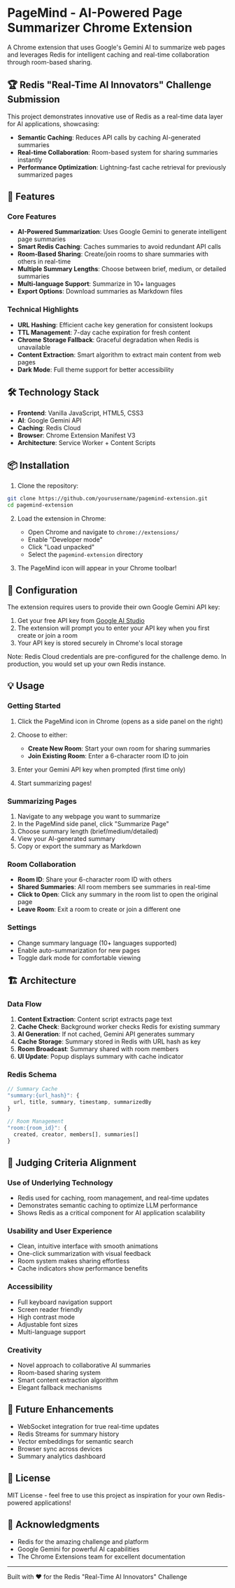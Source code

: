 # PageMind - AI-Powered Page Summarizer Chrome Extension

A Chrome extension that uses Google's Gemini AI to summarize web pages and leverages Redis for intelligent caching and real-time collaboration through room-based sharing.

## 🏆 Redis "Real-Time AI Innovators" Challenge Submission

This project demonstrates innovative use of Redis as a real-time data layer for AI applications, showcasing:
- **Semantic Caching**: Reduces API calls by caching AI-generated summaries
- **Real-time Collaboration**: Room-based system for sharing summaries instantly
- **Performance Optimization**: Lightning-fast cache retrieval for previously summarized pages

## 🚀 Features

### Core Features
- **AI-Powered Summarization**: Uses Google Gemini to generate intelligent page summaries
- **Smart Redis Caching**: Caches summaries to avoid redundant API calls
- **Room-Based Sharing**: Create/join rooms to share summaries with others in real-time
- **Multiple Summary Lengths**: Choose between brief, medium, or detailed summaries
- **Multi-language Support**: Summarize in 10+ languages
- **Export Options**: Download summaries as Markdown files

### Technical Highlights
- **URL Hashing**: Efficient cache key generation for consistent lookups
- **TTL Management**: 7-day cache expiration for fresh content
- **Chrome Storage Fallback**: Graceful degradation when Redis is unavailable
- **Content Extraction**: Smart algorithm to extract main content from web pages
- **Dark Mode**: Full theme support for better accessibility

## 🛠️ Technology Stack

- **Frontend**: Vanilla JavaScript, HTML5, CSS3
- **AI**: Google Gemini API
- **Caching**: Redis Cloud
- **Browser**: Chrome Extension Manifest V3
- **Architecture**: Service Worker + Content Scripts

## 📦 Installation

1. Clone the repository:
```bash
git clone https://github.com/yourusername/pagemind-extension.git
cd pagemind-extension
```

2. Load the extension in Chrome:
   - Open Chrome and navigate to `chrome://extensions/`
   - Enable "Developer mode"
   - Click "Load unpacked"
   - Select the `pagemind-extension` directory

3. The PageMind icon will appear in your Chrome toolbar!

## 🔧 Configuration

The extension requires users to provide their own Google Gemini API key:

1. Get your free API key from [Google AI Studio](https://makersuite.google.com/app/apikey)
2. The extension will prompt you to enter your API key when you first create or join a room
3. Your API key is stored securely in Chrome's local storage

Note: Redis Cloud credentials are pre-configured for the challenge demo. In production, you would set up your own Redis instance.

## 💡 Usage

### Getting Started
1. Click the PageMind icon in Chrome (opens as a side panel on the right)
2. Choose to either:
   - **Create New Room**: Start your own room for sharing summaries
   - **Join Existing Room**: Enter a 6-character room ID to join

3. Enter your Gemini API key when prompted (first time only)
4. Start summarizing pages!

### Summarizing Pages
1. Navigate to any webpage you want to summarize
2. In the PageMind side panel, click "Summarize Page"
3. Choose summary length (brief/medium/detailed)
4. View your AI-generated summary
5. Copy or export the summary as Markdown

### Room Collaboration
- **Room ID**: Share your 6-character room ID with others
- **Shared Summaries**: All room members see summaries in real-time
- **Click to Open**: Click any summary in the room list to open the original page
- **Leave Room**: Exit a room to create or join a different one

### Settings
- Change summary language (10+ languages supported)
- Enable auto-summarization for new pages
- Toggle dark mode for comfortable viewing

## 🏗️ Architecture

### Data Flow
1. **Content Extraction**: Content script extracts page text
2. **Cache Check**: Background worker checks Redis for existing summary
3. **AI Generation**: If not cached, Gemini API generates summary
4. **Cache Storage**: Summary stored in Redis with URL hash as key
5. **Room Broadcast**: Summary shared with room members
6. **UI Update**: Popup displays summary with cache indicator

### Redis Schema
```javascript
// Summary Cache
"summary:{url_hash}": {
  url, title, summary, timestamp, summarizedBy
}

// Room Management  
"room:{room_id}": {
  created, creator, members[], summaries[]
}
```

## 🎯 Judging Criteria Alignment

### Use of Underlying Technology
- Redis used for caching, room management, and real-time updates
- Demonstrates semantic caching to optimize LLM performance
- Shows Redis as a critical component for AI application scalability

### Usability and User Experience
- Clean, intuitive interface with smooth animations
- One-click summarization with visual feedback
- Room system makes sharing effortless
- Cache indicators show performance benefits

### Accessibility
- Full keyboard navigation support
- Screen reader friendly
- High contrast mode
- Adjustable font sizes
- Multi-language support

### Creativity
- Novel approach to collaborative AI summaries
- Room-based sharing system
- Smart content extraction algorithm
- Elegant fallback mechanisms

## 🚧 Future Enhancements

- WebSocket integration for true real-time updates
- Redis Streams for summary history
- Vector embeddings for semantic search
- Browser sync across devices
- Summary analytics dashboard

## 📄 License

MIT License - feel free to use this project as inspiration for your own Redis-powered applications!

## 🙏 Acknowledgments

- Redis for the amazing challenge and platform
- Google Gemini for powerful AI capabilities
- The Chrome Extensions team for excellent documentation

---

Built with ❤️ for the Redis "Real-Time AI Innovators" Challenge
